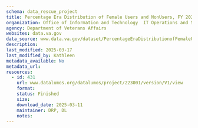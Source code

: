 ```yaml
---
schema: data_rescue_project 
title: Percentage Era Distribution of Female Users and NonUsers, FY 2021
organization: Office of Information and Technology  IT Operations and Services (ITOPS)
agency: Department of Veterans Affairs
websites: data.va.gov
data_source: www.data.va.gov/dataset/PercentageEraDistributionofFemaleUsersandNo/45vfznat
description: 
last_modified: 2025-03-17
last_modified_by: Kathleen
metadata_available: No
metadata_url: 
resources:
  - id: 431
    url: www.datalumos.org/datalumos/project/223001/version/V1/view
    format: 
    status: Finished
    size: 
    download_date: 2025-03-11
    maintainer: DRP, DL
    notes: 
---
```

